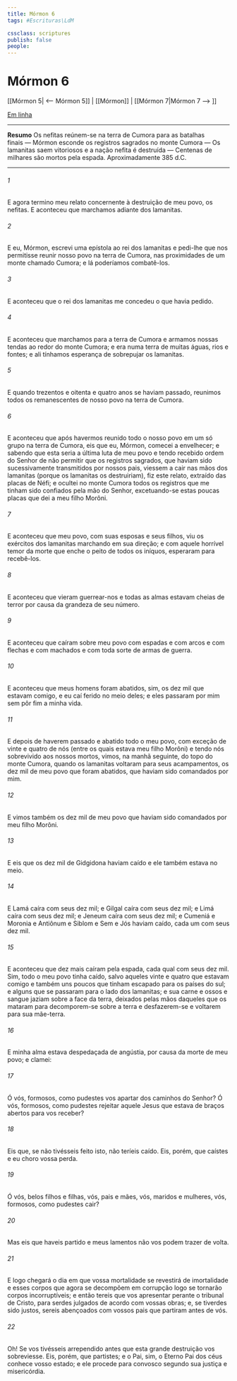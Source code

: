 ```yaml
---
title: Mórmon 6
tags: #Escrituras\LdM

cssclass: scriptures
publish: false
people:
---
```


# Mórmon 6
[[Mórmon 5| <-- Mórmon 5]] | [[Mórmon]] | [[Mórmon 7|Mórmon 7 --> ]]

[Em linha](https://churchofjesuschrist.org/study/scriptures/bofm/morm/6?lang=por)

---
__Resumo__
Os nefitas reúnem-se na terra de Cumora para as batalhas finais — Mórmon esconde os registros sagrados no monte Cumora — Os lamanitas saem vitoriosos e a nação nefita é destruída — Centenas de milhares são mortos pela espada. Aproximadamente 385 d.C.

---
###### 1 
E agora termino meu relato concernente à destruição de meu povo, os nefitas. E aconteceu que marchamos adiante dos lamanitas.

###### 2 
E eu, Mórmon, escrevi uma epístola ao rei dos lamanitas e pedi-lhe que nos permitisse reunir nosso povo na terra de Cumora, nas proximidades de um monte chamado Cumora; e lá poderíamos combatê-los.

###### 3 
E aconteceu que o rei dos lamanitas me concedeu o que havia pedido.

###### 4 
E aconteceu que marchamos para a terra de Cumora e armamos nossas tendas ao redor do monte Cumora; e era numa terra de muitas águas, rios e fontes; e ali tínhamos esperança de sobrepujar os lamanitas.

###### 5 
E quando trezentos e oitenta e quatro anos se haviam passado, reunimos todos os remanescentes de nosso povo na terra de Cumora.

###### 6 
E aconteceu que após havermos reunido todo o nosso povo em um só grupo na terra de Cumora, eis que eu, Mórmon, comecei a envelhecer; e sabendo que esta seria a última luta de meu povo e tendo recebido ordem do Senhor de não permitir que os registros sagrados, que haviam sido sucessivamente transmitidos por nossos pais, viessem a cair nas mãos dos lamanitas (porque os lamanitas os destruiriam), fiz este relato, extraído das placas de Néfi; e ocultei no monte Cumora todos os registros que me tinham sido confiados pela mão do Senhor, excetuando-se estas poucas placas que dei a meu filho Morôni.

###### 7 
E aconteceu que meu povo, com suas esposas e seus filhos, viu os exércitos dos lamanitas marchando em sua direção; e com aquele horrível temor da morte que enche o peito de todos os iníquos, esperaram para recebê-los.

###### 8 
E aconteceu que vieram guerrear-nos e todas as almas estavam cheias de terror por causa da grandeza de seu número.

###### 9 
E aconteceu que caíram sobre meu povo com espadas e com arcos e com flechas e com machados e com toda sorte de armas de guerra.

###### 10 
E aconteceu que meus homens foram abatidos, sim, os dez mil que estavam comigo, e eu caí ferido no meio deles; e eles passaram por mim sem pôr fim a minha vida.

###### 11 
E depois de haverem passado e abatido todo o meu povo, com exceção de vinte e quatro de nós (entre os quais estava meu filho Morôni) e tendo nós sobrevivido aos nossos mortos, vimos, na manhã seguinte, do topo do monte Cumora, quando os lamanitas voltaram para seus acampamentos, os dez mil de meu povo que foram abatidos, que haviam sido comandados por mim.

###### 12 
E vimos também os dez mil de meu povo que haviam sido comandados por meu filho Morôni.

###### 13 
E eis que os dez mil de Gidgidona haviam caído e ele também estava no meio.

###### 14 
E Lamá caíra com seus dez mil; e Gilgal caíra com seus dez mil; e Limá caíra com seus dez mil; e Jeneum caíra com seus dez mil; e Cumeniá e Moronia e Antiônum e Siblom e Sem e Jós haviam caído, cada um com seus dez mil.

###### 15 
E aconteceu que dez mais caíram pela espada, cada qual com seus dez mil. Sim, todo o meu povo tinha caído, salvo aqueles vinte e quatro que estavam comigo e também uns poucos que tinham escapado para os países do sul; e alguns que se passaram para o lado dos lamanitas; e sua carne e ossos e sangue jaziam sobre a face da terra, deixados pelas mãos daqueles que os mataram para decomporem-se sobre a terra e desfazerem-se e voltarem para sua mãe-terra.

###### 16 
E minha alma estava despedaçada de angústia, por causa da morte de meu povo; e clamei:

###### 17 
Ó vós, formosos, como pudestes vos apartar dos caminhos do Senhor? Ó vós, formosos, como pudestes rejeitar aquele Jesus que estava de braços abertos para vos receber?

###### 18 
Eis que, se não tivésseis feito isto, não teríeis caído. Eis, porém, que caístes e eu choro vossa perda.

###### 19 
Ó vós, belos filhos e filhas, vós, pais e mães, vós, maridos e mulheres, vós, formosos, como pudestes cair?

###### 20 
Mas eis que haveis partido e meus lamentos não vos podem trazer de volta.

###### 21 
E logo chegará o dia em que vossa mortalidade se revestirá de imortalidade e esses corpos que agora se decompõem em corrupção logo se tornarão corpos incorruptíveis; e então tereis que vos apresentar perante o tribunal de Cristo, para serdes julgados de acordo com vossas obras; e, se tiverdes sido justos, sereis abençoados com vossos pais que partiram antes de vós.

###### 22 
Oh! Se vos tivésseis arrependido antes que esta grande destruição vos sobreviesse. Eis, porém, que partistes; e o Pai, sim, o Eterno Pai dos céus conhece vosso estado; e ele procede para convosco segundo sua justiça e misericórdia.

